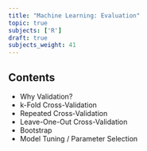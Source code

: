 ```yaml
---
title: "Machine Learning: Evaluation"
topic: true
subjects: ['R']
draft: true
subjects_weight: 41
---
```


## Contents

- Why Validation?
- k-Fold Cross-Validation
- Repeated Cross-Validation
- Leave-One-Out Cross-Validation
- Bootstrap
- Model Tuning / Parameter Selection
